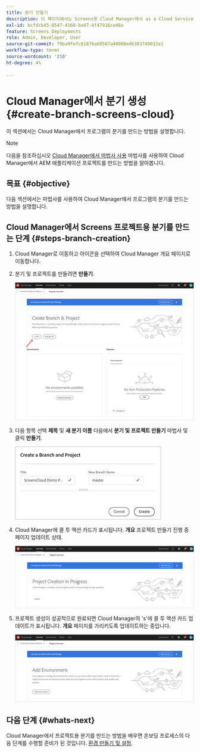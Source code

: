 ```yaml
---
title: 분기 만들기
description: 이 페이지에서는 Screens용 Cloud Manager에서 as a Cloud Service으로 분기를 생성하는 방법에 대해 설명합니다.
exl-id: bcfdcb45-8547-4160-ba47-4f47916ca48a
feature: Screens Deployments
role: Admin, Developer, User
source-git-commit: f9ba9fefc61876a60567a40000ed6303740032e1
workflow-type: tm+mt
source-wordcount: '210'
ht-degree: 4%

---
```


# Cloud Manager에서 분기 생성 {#create-branch-screens-cloud}

이 섹션에서는 Cloud Manager에서 프로그램의 분기를 만드는 방법을 설명합니다.

>[!NOTE]
>다음을 참조하십시오 [Cloud Manager에서 마법사 사용](https://experienceleague.adobe.com/docs/experience-manager-cloud-service/content/implementing/using-cloud-manager/create-application-project/using-the-wizard.html) 마법사를 사용하여 Cloud Manager에서 AEM 애플리케이션 프로젝트를 만드는 방법을 알아봅니다.

## 목표 {#objective}

다음 섹션에서는 마법사를 사용하여 Cloud Manager에서 프로그램의 분기를 만드는 방법을 설명합니다.

## Cloud Manager에서 Screens 프로젝트용 분기를 만드는 단계 {#steps-branch-creation}

1. Cloud Manager로 이동하고 아이콘을 선택하여 Cloud Manager 개요 페이지로 이동합니다.

1. 분기 및 프로젝트를 만들려면 **만들기**.

   ![이미지](/help/screens-cloud/assets/onboarding/create-branch1.png)

1. 다음 항목 선택 **제목** 및 **새 분기 이름** 다음에서 **분기 및 프로젝트 만들기** 마법사 및 클릭 **만들기**.

   ![이미지](/help/screens-cloud/assets/onboarding/create-branch2.png)

1. Cloud Manager에 콜 투 액션 카드가 표시됩니다. **개요** 프로젝트 만들기 진행 중 페이지 업데이트 상태.

   ![이미지](/help/screens-cloud/assets/onboarding/create-branch3.png)

1. 프로젝트 생성이 성공적으로 완료되면 Cloud Manager의 &#39;s&#39;에 콜 투 액션 카드 업데이트가 표시됩니다. **개요** 페이지를 가리키도록 업데이트하는 중입니다.

   ![이미지](/help/screens-cloud/assets/onboarding/create-branch4.png)

## 다음 단계 {#whats-next}

Cloud Manager에서 프로젝트용 분기를 만드는 방법을 배우면 온보딩 프로세스의 다음 단계를 수행할 준비가 된 것입니다. [환경 만들기 및 설정](/help/screens-cloud/onboarding-screens-cloud/creating-an-environment.md).
